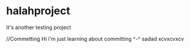 # halahproject
It's another testing project

//Commetting 
Hi i'm just learning about committing ^-^
sadad
xcvxcvxcv
